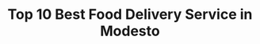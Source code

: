 ---
layout: ampstory
title: Top 10 Best Food Delivery Service in Modesto
cover:
   title: Top 10 Best Food Delivery Service in Modesto
   subtitle: KARINOV
   background: ../assets/images/food-delivery/modesto.jpg

pages: 
 - layout: thirds
   top: <h1>#1 Imperial Garden Restaurant</h1>
   bottom: "<p>Delicious food, great service and good environment.</p>"
   background: ../assets/images/food-delivery/A.jpg
   backgroundblur: true
   cta:
      link: https://karinov.co.id
      text: Toplist   
 - layout: thirds
   top: <h1>#2 Thailand Restaurant</h1>
   bottom: "<p>The food and service was good.</p>"
   background: ../assets/images/food-delivery/B.jpg
   backgroundblur: true
   cta:
      link: https://karinov.co.id
      text: Toplist  
 - layout: thirds
   top: <h1>#3 Mountain Mike’s Pizza</h1>
   bottom: "<p>A favorite place for a deliciously satisfying Pizza Buffet Lunch.</p>"
   background: ../assets/images/food-delivery/C.jpg
   backgroundblur: true
   cta:
      link: https://karinov.co.id
      text: Toplist
 - layout: thirds
   top: <h1>#4 Domino’s Pizza</h1>
   bottom: "<p>Tasty and urs great with pasta or pizza.</p>"
   background: ../assets/images/food-delivery/D.jpg
   backgroundblur: true
   cta:
      link: https://karinov.co.id
      text: Toplist  
 - layout: thirds
   top: <h1>#5 Jimmy John’s</h1>
   bottom: "<p>My food is delivered super fast, orders are correct, and employees are super awesome.</p>"
   background: ../assets/images/food-delivery/E.jpg
   backgroundblur: true
   cta:
      link: https://karinov.co.id
      text: Toplist  
 - layout: thirds
   top: <h1>#6 Pizza Hut</h1>
   bottom: "<p>Address: 1047 W Orangeburg Ave, Modesto, CA 95350, United States | Rating: 3.7 (334).</p>"
   background: ../assets/images/food-delivery/F.jpg
   backgroundblur: true
   cta:
      link: https://karinov.co.id
      text: Toplist  
 - layout: thirds
   top: <h1>#7 Jack’s Pizza Cafe</h1>
   bottom: "<p>Address: 2001 McHenry Ave, Modesto, CA 95350, United States | Rating: 4.2 (312).</p>"
   background: ../assets/images/food-delivery/G.jpg
   backgroundblur: true
   cta:
      link: https://karinov.co.id
      text: Toplist 
 - layout: thirds
   top: <h1>#8 Pizza Guys</h1>
   bottom: "<p>Address: 801 Oakdale Rd suite A-2, Modesto, CA 95355, United States | Rating: 4.3 (297).</p>"
   background: ../assets/images/food-delivery/H.jpg
   backgroundblur: true
   cta:
      link: https://karinov.co.id
      text: Toplist 
 - layout: thirds
   top: <h1>#9 Pizza Hut</h1>
   bottom: "<p>Address: 2401 E Orangeburg Ave Suite 200, Modesto, CA 95355, United States | Rating: 3.7 (293).</p>"
   background: ../assets/images/food-delivery/I.jpg
   backgroundblur: true
   cta:
      link: https://karinov.co.id
      text: Toplist 
 - layout: thirds
   top: <h1>#10 House of Potsticker</h1>
   bottom: "<p>Address: 3318 McHenry Ave, Modesto, CA 95350, United States | Rating: 4.1 (277).</p>"
   background: ../assets/images/food-delivery/J.jpg
   backgroundblur: true
   cta:
      link: https://karinov.co.id
      text: Toplist   
 - layout: thirds
   middle: Continue reading...
   cta:
      link: https://karinov.co.id/wiki/food-delivery-in-modesto-top-15-options/
      text: Top 10 Best Food Delivery Service in Modesto
      
---